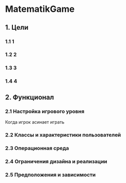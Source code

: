 # MatematikGame
## 1. Цели
### 1.1 1
### 1.2 2
### 1.3 3
### 1.4 4
## 2. Функционал
### 2.1 Настройка игрового уровня
Когда игрок асинает играть
### 2.2 Классы и характеристики пользователей
### 2.3 Операционная среда
### 2.4 Ограничения дизайна и реализации
### 2.5 Предположения и зависимости

